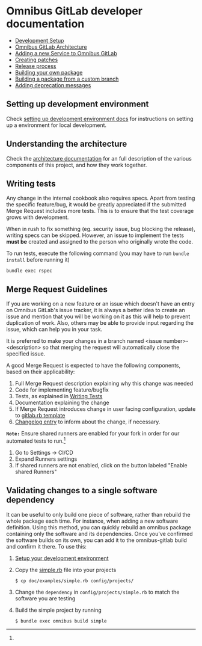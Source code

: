 # Omnibus GitLab developer documentation

- [Development Setup](setup.md)
- [Omnibus GitLab Architecture](../architecture/README.md)
- [Adding a new Service to Omnibus GitLab](new-services.md)
- [Creating patches](creating-patches.md)
- [Release process](../release/README.md)
- [Building your own package](../build/README.md)
- [Building a package from a custom branch](../build/README.md#building-a-package-from-a-custom-branch)
- [Adding deprecation messages](adding-deprecation-messages.md)

## Setting up development environment

Check [setting up development environment docs](setup.md) for
instructions on setting up a environment for local development.

## Understanding the architecture

Check the [architecture documentation](../architecture/README.md) for an full description
of the various components of this project, and how they work together.

## Writing tests

Any change in the internal cookbook also requires specs. Apart from testing the
specific feature/bug, it would be greatly appreciated if the submitted Merge
Request includes more tests. This is to ensure that the test coverage grows with
development.

When in rush to fix something (eg. security issue, bug blocking the release),
writing specs can be skipped. However, an issue to implement the tests
**must be** created and assigned to the person who originally wrote the code.

To run tests, execute the following command (you may have to run `bundle install` before running it)

```
bundle exec rspec
```

## Merge Request Guidelines

If you are working on a new feature or an issue which doesn't have an entry on
Omnibus GitLab's issue tracker, it is always a better idea to create an issue
and mention that you will be working on it as this will help to prevent
duplication of work. Also, others may be able to provide input regarding the
issue, which can help you in your task.

It is preferred to make your changes in a branch named \<issue
number>-\<description> so that merging the request will automatically close the
specified issue.

A good Merge Request is expected to have the following components, based on
their applicability:

 1. Full Merge Request description explaining why this change was needed
 2. Code for implementing feature/bugfix
 3. Tests, as explained in [Writing Tests](#writing-tests)
 4. Documentation explaining the change
 5. If Merge Request introduces change in user facing configuration, update to [gitlab.rb template](https://gitlab.com/gitlab-org/omnibus-gitlab/blob/master/files/gitlab-config-template/gitlab.rb.template)
 6. [Changelog entry](https://docs.gitlab.com/ce/development/changelog.html) to inform about the change, if necessary.

**`Note:`** Ensure shared runners are enabled for your fork in order for our automated tests to run.[^1]

[^1]:
  1. Go to Settings -> CI/CD
  1. Expand Runners settings
  1. If shared runners are not enabled, click on the button labeled "Enable shared Runners"

## Validating changes to a single software dependency

It can be useful to only build one piece of software, rather than rebuild the whole package each time. For instance,
when adding a new software definition. Using this method, you can quickly rebuild an omnibus package containing only
the software and its dependencies. Once you've confirmed the software builds on its own, you can add it to the omnibus-gitlab
build and confirm it there. To use this:

1. [Setup your development environment](setup.md)
1. Copy the [simple.rb](examples/simple.rb) file into your projects

   ```shell
   $ cp doc/examples/simple.rb config/projects/
   ```
1. Change the `dependency` in `config/projects/simple.rb` to match the software you are testing
1. Build the simple project by running

   ```shell
   $ bundle exec omnibus build simple
   ```
